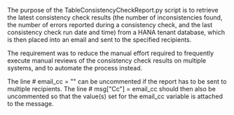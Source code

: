 The purpose of the TableConsistencyCheckReport.py script is to retrieve the latest consistency check results (the number of inconsistencies found, the number of errors reported during a consistency check, and the last consistency check run date and time) from a HANA tenant database, which is then placed into an email and sent to the specified recipients. 

The requirement was to reduce the manual effort required to frequently execute manual reviews of the consistency check results on multiple systems, and to automate the process instead. 

The line # email_cc = "<LIST OF ADDRESSES SEPERATED BY A COMMA>" can be uncommented if the report has to be sent to multiple recipients. The line # msg["Cc"] = email_cc should then also be uncommented so that the value(s) set for the email_cc variable is attached to the message.

